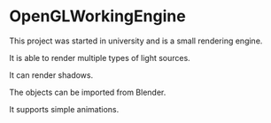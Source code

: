 # OpenGLWorkingEngine

This project was started in university and is a small rendering engine.

It is able to render multiple types of light sources.

It can render shadows.

The objects can be imported from Blender.

It supports simple animations.